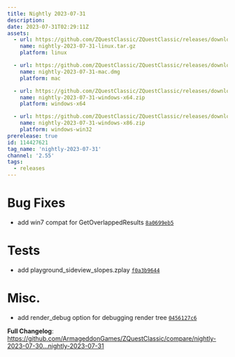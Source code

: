 ```yaml
---
title: Nightly 2023-07-31
description: 
date: 2023-07-31T02:29:11Z
assets: 
  - url: https://github.com/ZQuestClassic/ZQuestClassic/releases/download/nightly-2023-07-31/nightly-2023-07-31-linux.tar.gz
    name: nightly-2023-07-31-linux.tar.gz
    platform: linux

  - url: https://github.com/ZQuestClassic/ZQuestClassic/releases/download/nightly-2023-07-31/nightly-2023-07-31-mac.dmg
    name: nightly-2023-07-31-mac.dmg
    platform: mac

  - url: https://github.com/ZQuestClassic/ZQuestClassic/releases/download/nightly-2023-07-31/nightly-2023-07-31-windows-x64.zip
    name: nightly-2023-07-31-windows-x64.zip
    platform: windows-x64

  - url: https://github.com/ZQuestClassic/ZQuestClassic/releases/download/nightly-2023-07-31/nightly-2023-07-31-windows-x86.zip
    name: nightly-2023-07-31-windows-x86.zip
    platform: windows-win32
prerelease: true
id: 114427621
tag_name: 'nightly-2023-07-31'
channel: '2.55'
tags:
  - releases
---
```


# Bug Fixes

- add win7 compat for GetOverlappedResults [`8a0699eb5`](https://github.com/ArmageddonGames/ZQuestClassic/commit/8a0699eb592376cd48cffa24037df790136074b9)

# Tests

- add playground_sideview_slopes.zplay [`f0a3b9644`](https://github.com/ArmageddonGames/ZQuestClassic/commit/f0a3b9644e5bec739e19e2f5d29a222d59f1684d)

# Misc.

- add render_debug option for debugging render tree [`0456127c6`](https://github.com/ArmageddonGames/ZQuestClassic/commit/0456127c63361e2172f8f8d51a17f1bff8c1233e)



**Full Changelog**: https://github.com/ArmageddonGames/ZQuestClassic/compare/nightly-2023-07-30...nightly-2023-07-31
